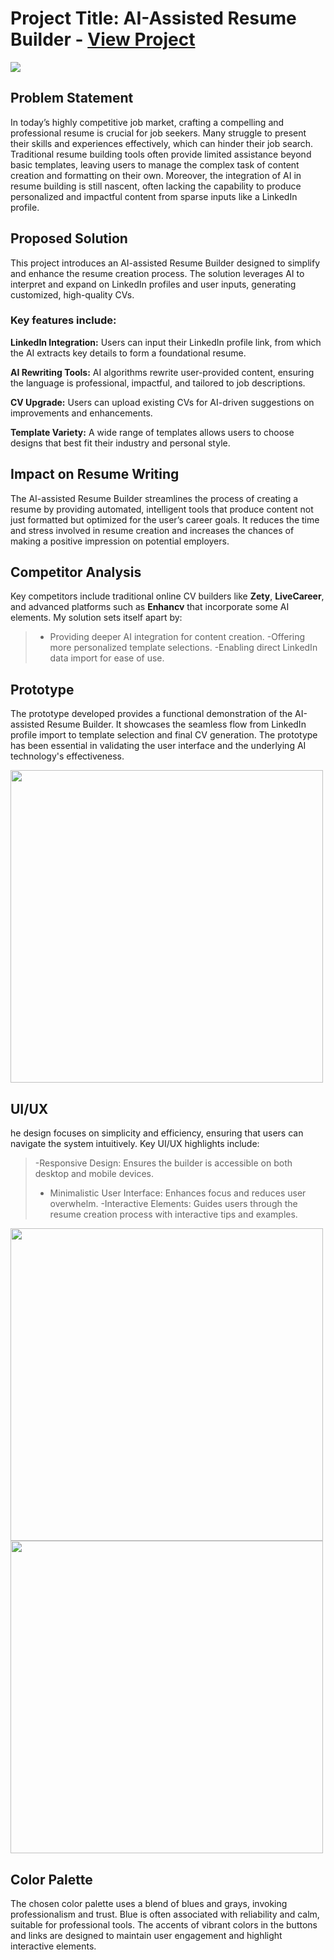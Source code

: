 # Project Title: AI-Assisted Resume Builder - [View Project](https://mikeadex.github.io/full-stack-projects/Project-1-HTML-CSS/index.html)

<img src="md-images/md-5.jpg">

## Problem Statement

In today’s highly competitive job market, crafting a compelling and professional resume is crucial for job seekers. Many struggle to present their skills and experiences effectively, which can hinder their job search. Traditional resume building tools often provide limited assistance beyond basic templates, leaving users to manage the complex task of content creation and formatting on their own. Moreover, the integration of AI in resume building is still nascent, often lacking the capability to produce personalized and impactful content from sparse inputs like a LinkedIn profile.

## Proposed Solution

This project introduces an AI-assisted Resume Builder designed to simplify and enhance the resume creation process. The solution leverages AI to interpret and expand on LinkedIn profiles and user inputs, generating customized, high-quality CVs.

### Key features include:

**LinkedIn Integration:**
Users can input their LinkedIn profile link, from which the AI extracts key details to form a foundational resume.

**AI Rewriting Tools:**
AI algorithms rewrite user-provided content, ensuring the language is professional, impactful, and tailored to job descriptions.

**CV Upgrade:**
Users can upload existing CVs for AI-driven suggestions on improvements and enhancements.

**Template Variety:**
A wide range of templates allows users to choose designs that best fit their industry and personal style.

## Impact on Resume Writing

The AI-assisted Resume Builder streamlines the process of creating a resume by providing automated, intelligent tools that produce content not just formatted but optimized for the user’s career goals. It reduces the time and stress involved in resume creation and increases the chances of making a positive impression on potential employers.

## Competitor Analysis

Key competitors include traditional online CV builders like **Zety**, **LiveCareer**, and advanced platforms such as **Enhancv** that incorporate some AI elements. My solution sets itself apart by:

> - Providing deeper AI integration for content creation.
>   -Offering more personalized template selections.
>   -Enabling direct LinkedIn data import for ease of use.

## Prototype

The prototype developed provides a functional demonstration of the AI-assisted Resume Builder. It showcases the seamless flow from LinkedIn profile import to template selection and final CV generation. The prototype has been essential in validating the user interface and the underlying AI technology's effectiveness.

<img src="md-images/md1.jpg" width="500px">

## UI/UX

he design focuses on simplicity and efficiency, ensuring that users can navigate the system intuitively. Key UI/UX highlights include:

> -Responsive Design: Ensures the builder is accessible on both desktop and mobile devices.
>
> - Minimalistic User Interface: Enhances focus and reduces user overwhelm.
>   -Interactive Elements: Guides users through the resume creation process with interactive tips and examples.

<img src="md-images/md2.jpg" width="500px">
<img src="md-images/md3.jpg" width="500px">

## Color Palette

The chosen color palette uses a blend of blues and grays, invoking professionalism and trust. Blue is often associated with reliability and calm, suitable for professional tools. The accents of vibrant colors in the buttons and links are designed to maintain user engagement and highlight interactive elements.
